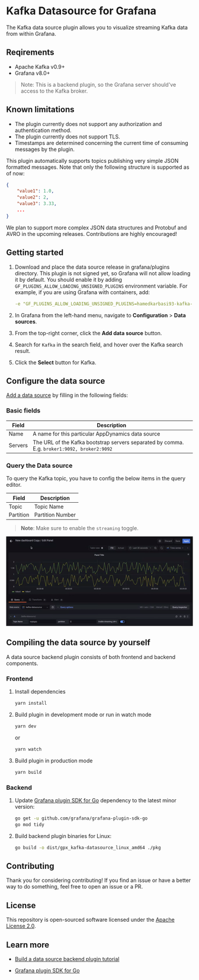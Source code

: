 # Kafka Datasource for Grafana

The Kafka data source plugin allows you to visualize streaming Kafka data from within Grafana.

## Reqirements

- Apache Kafka v0.9+
- Grafana v8.0+

> Note: This is a backend plugin, so the Grafana server should've access to the Kafka broker.

## Known limitations

- The plugin currently does not support any authorization and authentication method.
- The plugin currently does not support TLS.
- Timestamps are determined concerning the current time of consuming messages by the plugin.

This plugin automatically supports topics publishing very simple JSON formatted messages. Note that only the following structure is supported as of now:

```json
{
    "value1": 1.0,
    "value2": 2,
    "value3": 3.33,
    ...
}
```

We plan to support more complex JSON data structures and Protobuf and AVRO in the upcoming releases. Contributions are highly encouraged!

## Getting started

1. Download and place the data source release in grafana/plugins directory. This plugin is not signed yet, so Grafana will not allow loading it by default. You should enable it by adding `GF_PLUGINS_ALLOW_LOADING_UNSIGNED_PLUGINS` environment variable. For example, if you are using Grafana with containers, add:

   ```yaml
   -e "GF_PLUGINS_ALLOW_LOADING_UNSIGNED_PLUGINS=hamedkarbasi93-kafka-datasource"
   ```

2. In Grafana from the left-hand menu, navigate to **Configuration** > **Data sources**.
3. From the top-right corner, click the **Add data source** button.
4. Search for `Kafka` in the search field, and hover over the Kafka search result.
5. Click the **Select** button for Kafka.

## Configure the data source

[Add a data source](https://grafana.com/docs/grafana/latest/datasources/add-a-data-source/) by filling in the following fields:

### Basic fields

| Field | Description                                        |
| ----- | -------------------------------------------------- |
| Name  | A name for this particular AppDynamics data source |
| Servers  | The URL of the Kafka bootstrap servers separated by comma. E.g. `broker1:9092, broker2:9092`              |

### Query the Data source

To query the Kafka topic, you have to config the below items in the query editor.

| Field | Description                                        |
| ----- | -------------------------------------------------- |
| Topic  | Topic Name |
| Partition  | Partition Number |

> **Note**: Make sure to enable the `streaming` toggle.

![kafka dashboard](./src/img/graph.gif)

## Compiling the data source by yourself

A data source backend plugin consists of both frontend and backend components.

### Frontend

1. Install dependencies

   ```bash
   yarn install
   ```

2. Build plugin in development mode or run in watch mode

   ```bash
   yarn dev
   ```

   or

   ```bash
   yarn watch
   ```

3. Build plugin in production mode

   ```bash
   yarn build
   ```

### Backend

1. Update [Grafana plugin SDK for Go](https://grafana.com/docs/grafana/latest/developers/plugins/backend/grafana-plugin-sdk-for-go/) dependency to the latest minor version:

   ```bash
   go get -u github.com/grafana/grafana-plugin-sdk-go
   go mod tidy
   ```

2. Build backend plugin binaries for Linux:

   ```bash
   go build -o dist/gpx_kafka-datasource_linux_amd64 ./pkg
   ```

## Contributing

Thank you for considering contributing! If you find an issue or have a better way to do something, feel free to open an issue or a PR.

## License

This repository is open-sourced software licensed under the [Apache License 2.0](https://www.apache.org/licenses/LICENSE-2.0).

## Learn more

- [Build a data source backend plugin tutorial](https://grafana.com/tutorials/build-a-data-source-backend-plugin)

- [Grafana plugin SDK for Go](https://grafana.com/docs/grafana/latest/developers/plugins/backend/grafana-plugin-sdk-for-go/)

